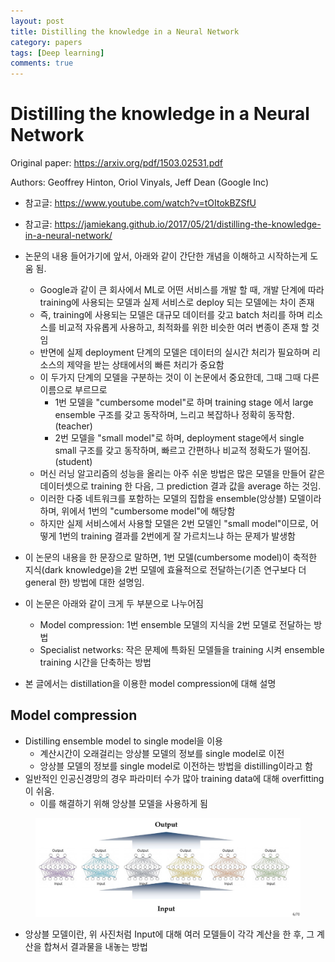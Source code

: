 ```yaml
---
layout: post
title: Distilling the knowledge in a Neural Network
category: papers
tags: [Deep learning]
comments: true
---
```


# Distilling the knowledge in a Neural Network

Original paper: https://arxiv.org/pdf/1503.02531.pdf

Authors: Geoffrey Hinton, Oriol Vinyals, Jeff Dean (Google Inc)

- 참고글: https://www.youtube.com/watch?v=tOItokBZSfU
- 참고글: https://jamiekang.github.io/2017/05/21/distilling-the-knowledge-in-a-neural-network/

- 논문의 내용 들어가기에 앞서, 아래와 같이 간단한 개념을 이해하고 시작하는게 도움 됨.
  - Google과 같이 큰 회사에서 ML로 어떤 서비스를 개발 할 때, 개발 단계에 따라 training에 사용되는 모델과 실제 서비스로 deploy 되는 모델에는 차이 존재
  - 즉, training에 사용되는 모델은 대규모 데이터를 갖고 batch 처리를 하며 리소스를 비교적 자유롭게 사용하고, 최적화를 위한 비슷한 여러 변종이 존재 할 것임
  - 반면에 실제 deployment 단계의 모델은 데이터의 실시간 처리가 필요하며 리소스의 제약을 받는 상태에서의 빠른 처리가 중요함
  - 이 두가지 단계의 모델을 구분하는 것이 이 논문에서 중요한데, 그때 그때 다른 이름으로 부르므로 
    - 1번 모델을 "cumbersome model"로 하며 training stage 에서 large ensemble 구조를 갖고 동작하며, 느리고 복잡하나 정확히 동작함.(teacher)
    - 2번 모델을 "small model"로 하며, deployment stage에서 single small 구조를 갖고 동작하며, 빠르고 간편하나 비교적 정확도가 떨어짐.(student)
  - 머신 러닝 알고리즘의 성능을 올리는 아주 쉬운 방법은 많은 모델을 만들어 같은 데이터셋으로 training 한 다음, 그 prediction 결과 값을 average 하는 것임.
  - 이러한 다중 네트워크를 포함하는 모델의 집합을 ensemble(앙상블) 모델이라 하며, 위에서 1번의 "cumbersome model"에 해당함
  - 하지만 실제 서비스에서 사용할 모델은 2번 모델인 "small model"이므로, 어떻게 1번의 training 결과를 2번에게 잘 가르치느냐 하는 문제가 발생함
- 이 논문의 내용을 한 문장으로 말하면, 1번 모델(cumbersome model)이 축적한 지식(dark knowledge)을 2번 모델에 효율적으로 전달하는(기존 연구보다 더 general 한) 방법에 대한 설명임.

- 이 논문은 아래와 같이 크게 두 부분으로 나누어짐
  - Model compression: 1번 ensemble 모델의 지식을 2번 모델로 전달하는 방법
  - Specialist networks: 작은 문제에 특화된 모델들을 training 시켜 ensemble training 시간을 단축하는 방법
- 본 글에서는 distillation을 이용한 model compression에 대해 설명

## Model compression
- Distilling ensemble model to single model을 이용
  - 계산시간이 오래걸리는 앙상블 모델의 정보를 single model로 이전
  - 앙상블 모델의 정보를 single model로 이전하는 방법을 distilling이라고 함
- 일반적인 인공신경망의 경우 파라미터 수가 많아 training data에 대해 overfitting이 쉬움.
  - 이를 해결하기 위해 앙상블 모델을 사용하게 됨

<center>
<figure>
<img src="/assets/post_img/papers/2019-04-01-distilling_knowledge/fig1.jpg" alt="views">
<figcaption></figcaption>
</figure>
</center>

- 앙상블 모델이란, 위 사진처럼 Input에 대해 여러 모델들이 각각 계산을 한 후, 그 계산을 합쳐서 결과물을 내놓는 방법
